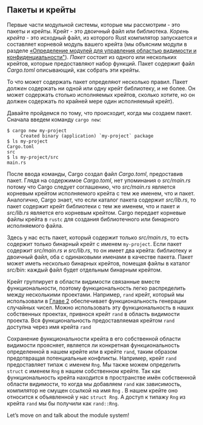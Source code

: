## Пакеты и крейты

Первые части модульной системы, которые мы рассмотрим - это пакеты и крейты. Крейт - это двоичный файл или библиотека. *Корень крейта* - это исходный файл, из которого Rust компилятор запускается и составляет корневой модуль вашего крейта (мы объясним модули в разделе [«Определение модулей для управления областью видимости и конфиденциальности"](ch07-02-defining-modules-to-control-scope-and-privacy.html)<comment>). <em data-md-type="emphasis">Пакет</em> состоит из одного или нескольких крейтов, которые предоставляют набор функций. Пакет содержит файл <em data-md-type="emphasis">Cargo.toml</em> описывающий, как собрать эти крейты.</comment>

То что может содержать пакет определяют несколько правил. Пакет *должен* содержать ни одной или одну крейт библиотеку, и не более. Он может содержать столько исполняемых крейтов, сколько  хотите, но он должен содержать по крайней мере один исполняемый крейт).

Давайте пройдемся по тому, что происходит, когда мы создаем пакет. Сначала введем команду `cargo new`:

```text
$ cargo new my-project
     Created binary (application) `my-project` package
$ ls my-project
Cargo.toml
src
$ ls my-project/src
main.rs
```

После ввода команды, Cargo создал файл *Cargo.toml*, предоставив пакет. Глядя на содержимое *Cargo.toml*, нет упоминания о *src/main.rs* потому что Cargo следует соглашению, что *src/main.rs* является корневым крейтом исполняемого крейта с тем же именем, что и пакет. Аналогично, Cargo знает, что если каталог пакета содержит *src/lib.rs*, то пакет содержит крейт библиотеки с тем же именем, что и пакет и *src/lib.rs* является его корневым крейтом. Cargo передает корневые файлы крейта в `rustc` для создания библиотечного или бинарного исполняемого файла.

Здесь у нас есть пакет, который содержит только *src/main.rs*, то есть содержит только бинарный крейт с именем `my-project`. Если пакет содержит *src/main.rs* и *src/lib.rs*, то он имеет два крейта: библиотеку и двоичный файл, оба с одинаковыми именами в качестве пакета. Пакет может иметь несколько бинарных крейтов, помещая файлы в каталог *src/bin*: каждый файл будет отдельным бинарным крейтом.

Крейт группирует  в области видимости связанные вместе функциональности, поэтому функциональность легко распределить между несколькими проектами. Например, `rand` крейт, который мы использовали в [Главе 2](ch02-00-guessing-game-tutorial.html#generating-a-random-number)<comment> обеспечивает функциональность генерации случайных чисел. Можно использовать эту функциональность в наших собственных проектах, привнося крейт `rand` в область видимости проекта. Вся функциональность предоставляемая крейтом `rand` доступна через имя крейта `rand`</comment>

Сохранение функциональности крейта в его собственной области видимости проясняет, является ли конкретная функциональность определенной в нашем крейте или в крейте `rand`, таким образом предотвращая потенциальные конфликты. Например, крейт `rand` предоставляет типаж с именем `Rng`. Мы также можем определить `struct` с именем `Rng` в нашем собственном крейте. Так как функциональность крейта находится в пространстве имён собственной области видимости, то когда мы добавляем `rand` как зависимость, компилятор не смущен ссылкой на имя `Rng` . В нашем крейте оно относится к объявленной у нас `struct Rng`. А доступ к типажу `Rng` из крейта `rand` мы бы получили как `rand::Rng`.

Let’s move on and talk about the module system!
